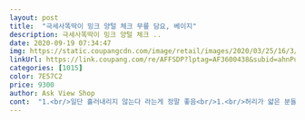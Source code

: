 ```yaml
---
layout: post 
title:  "극세사똑딱이 밍크 양털 체크 무릎 담요, 베이지" 
description: 극세사똑딱이 밍크 양털 체크 ..
date: 2020-09-19 07:34:47 
img: https://static.coupangcdn.com/image/retail/images/2020/03/25/16/3/822218e5-51ca-4188-b791-af571b5dbe5c.jpg 
linkUrl: https://link.coupang.com/re/AFFSDP?lptag=AF3600438&subid=ahnPublicAsk&pageKey=1388499245&itemId=2424029599&vendorItemId=4110425592&traceid=V0-113-e2645a3a88c3798f 
categories: [1015] 
color: 7E57C2 
price: 9300 
author: Ask View Shop 
cont:  "1.<br/>일단 흘러내리지 않는다 라는게 정말 좋음<br/>1.<br/>허리가 얇은 분들은 허리에 두룰 때를 대비하여 세탁소 수선비가 든다 (단추를 하나 더 다실 분들)<br/>2.<br/>53키로대인 나에겐 허리에 둘렀을 때 제일 얇게둘러졌을 때 딱 좋다 ( 허리가 얇은 분들은 수선하는걸 추천드려요)<br/>2학기부턴 이 담요로 고정할라구요 !! 잘쓸게요!!<br/>3.<br/>학생이나 직장인분들 정말 제격이다 그냥 일반 담요로 망토처럼 했으면 가운데가 팔 때문에 뻥 뚫려 추운데 이건 그런 추움이 없다<br/>4.<br/>내 키 152인데도 바닥에 끌리지 않고 딱 춥지 않게 가려주는 길이<br/>겉감과 안감 소재가 다른데 안감 소재가 엄청 부드럽고 폭신해서 매우매우 따뜻합니다ㅠㅠ 왜 이제야 샀는지 후회돼요.<br/>.<br/> 길이도 다른 담요와는 다르게 가로폭이 길어서 어깨네서 발목까지 일자로 쭉 덮을수 있어서 좋아요!! 캠핑할때도 제격일것같습니다!! 아무튼 고밍하고 계시다면 얼른 사세요!!<br/>교실에서 너무너무 추워성... <br/>... <br/> 담요 구입햇어여  정말 부드럽공<br/>단점<br/>머리에 두르고(?)다니기에도 정말 좋아요 ❤ 별한개가 빠진이유능 ㅜㅜ 허리에 단추를 채웠는뎅 제가 허리가 좀 얇은 편이라서 ㅠ<br/>살까말까 고민이신 분들 꼭 사세요 정말<br/>선물로 해도 좋을거같고 ㅋㅋ 재구매 의사도 쬐끔 있습니다 ㅋㅋㅋㅋ<br/>솔직히 단점이 내 기준으론 정말 1도 없었다<br/>에어컨때문에 냉방병 걸리기 직전에 구매했습니다!<br/>위에 두를수 있도록 똑딱이가 있다는점이 참 맘에들었어요.<br/><br/>장점<br/>정말 잘받았고요 이렇게 이쁘게 만들어주셔서 감사합니다<br/>추천 많이 할께요 ❣ ( 제가 5학년인데 ㅎ 정말 교실에서 춥지않을거같아여 )<br/>흘러내리더라고요 ㅠㅠ 그래서 수선집맡겨서 단추하나 달려고요 ㅋㅋㅋ<br/>" 
---
```


